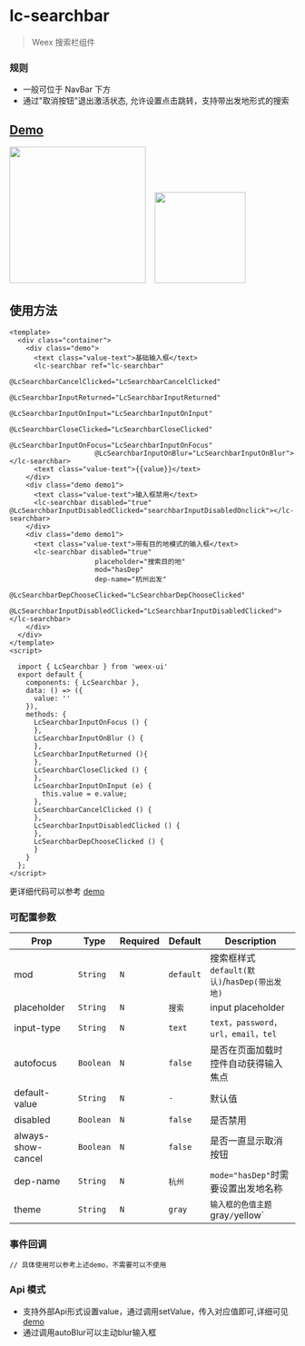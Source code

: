 # lc-searchbar 

> Weex 搜索栏组件

### 规则
- 一般可位于 NavBar 下方
- 通过"取消按钮"退出激活状态, 允许设置点击跳转，支持带出发地形式的搜索

## [Demo](https://h5.m.taobao.com/trip/lc-searchbar/index.html?_wx_tpl=https%3A%2F%2Fh5.m.taobao.com%2Ftrip%2Flc-searchbar%2Fdemo%2Findex.native-min.js)
<img src="https://gw.alipayobjects.com/zos/rmsportal/qbEmYUETsvpDKuloPFfu.gif" width="240"/>&nbsp;&nbsp;&nbsp;&nbsp;<img src="https://img.alicdn.com/tfs/TB10KfVSpXXXXaRXVXXXXXXXXXX-200-200.png" width="160"/>


## 使用方法

```vue
<template>
  <div class="container">
    <div class="demo">
      <text class="value-text">基础输入框</text>
      <lc-searchbar ref="lc-searchbar"
                     @LcSearchbarCancelClicked="LcSearchbarCancelClicked"
                     @LcSearchbarInputReturned="LcSearchbarInputReturned"
                     @LcSearchbarInputOnInput="LcSearchbarInputOnInput"
                     @LcSearchbarCloseClicked="LcSearchbarCloseClicked"
                     @LcSearchbarInputOnFocus="LcSearchbarInputOnFocus"
                     @LcSearchbarInputOnBlur="LcSearchbarInputOnBlur"></lc-searchbar>
      <text class="value-text">{{value}}</text>
    </div>
    <div class="demo demo1">
      <text class="value-text">输入框禁用</text>
      <lc-searchbar disabled="true" @LcSearchbarInputDisabledClicked="searchbarInputDisabledOnclick"></lc-searchbar>
    </div>
    <div class="demo demo1">
      <text class="value-text">带有目的地模式的输入框</text>
      <lc-searchbar disabled="true"
                     placeholder="搜索目的地"
                     mod="hasDep"
                     dep-name="杭州出发"
                     @LcSearchbarDepChooseClicked="LcSearchbarDepChooseClicked"
                     @LcSearchbarInputDisabledClicked="LcSearchbarInputDisabledClicked"></lc-searchbar>
    </div>
  </div>
</template>
<script>

  import { LcSearchbar } from 'weex-ui'
  export default {
    components: { LcSearchbar },
    data: () => ({
      value: ''
    }),
    methods: {
      LcSearchbarInputOnFocus () {
      },
      LcSearchbarInputOnBlur () {
      },
      LcSearchbarInputReturned (){
      },
      LcSearchbarCloseClicked () {
      },
      LcSearchbarInputOnInput (e) {
        this.value = e.value;
      },
      LcSearchbarCancelClicked () {
      },
      LcSearchbarInputDisabledClicked () {
      },
      LcSearchbarDepChooseClicked () {
      }
    }
  };
</script>

```

更详细代码可以参考 [demo](https://github.com/alibaba/weex-ui/blob/master/example/searchbar/index.vue)


### 可配置参数

| Prop | Type | Required | Default | Description |
|-------------|------------|--------|-----|-----|
| mod | `String` |`N`| `default` | 搜索框样式 `default(默认)`/`hasDep(带出发地)` |
| placeholder | `String` |`N`| `搜索` | input placeholder|
| input-type | `String` |`N`| `text` | `text，password，url，email，tel`|
| autofocus | `Boolean` |`N`| `false` | 是否在页面加载时控件自动获得输入焦点 |
| default-value | `String` |`N`| `-` | 默认值 |
| disabled | `Boolean` |`N`| `false` | 是否禁用 |
| always-show-cancel | `Boolean` |`N`| `false` | 是否一直显示取消按钮 |
| dep-name | `String` |`N`| `杭州` | `mode="hasDep"`时需要设置出发地名称 |
| theme | `String` |`N`| `gray` |  `输入框的色值主题`gray`/`yellow` |


### 事件回调

```
// 具体使用可以参考上述demo，不需要可以不使用
```

### Api 模式
- 支持外部Api形式设置value，通过调用setValue，传入对应值即可,详细可见 [demo](https://github.com/alibaba/weex-ui/blob/master/example/searchbar/index.vue#L109)
- 通过调用autoBlur可以主动blur输入框

